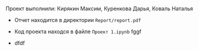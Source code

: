 Проект выполнили: Кирякин Максим, Куренкова Дарья, Коваль Наталья

* Отчет находится в директории `Report/report.pdf`

* Код проекта находся в файле `Проект 1.ipynb`
fggf
* dfdf
